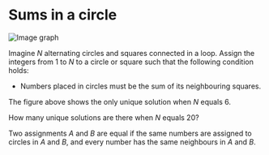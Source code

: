 # Sums in a circle

![Image graph](http://folk.uio.no/torenord/sumsinacircle.png)

Imagine *N* alternating circles and squares connected in a
loop. Assign the integers from 1 to *N* to a circle or square such
that the following condition holds:

- Numbers placed in circles must be the sum of its neighbouring
  squares.

The figure above shows the only unique solution when *N* equals 6.

How many unique solutions are there when *N* equals 20?

Two assignments *A* and *B* are equal if the same numbers are assigned
to circles in *A* and *B*, and every number has the same neighbours in
*A* and *B*.
